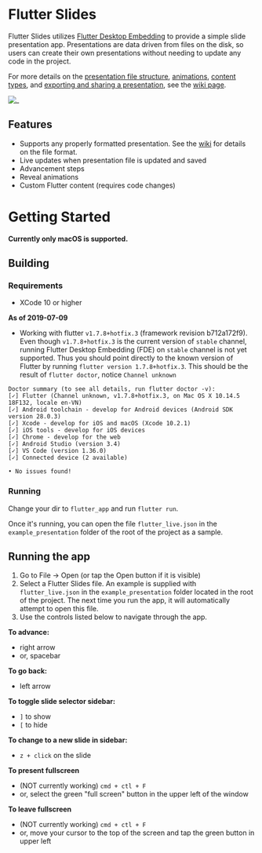 # Flutter Slides

Flutter Slides utilizes [Flutter Desktop Embedding](https://github.com/google/flutter-desktop-embedding) to provide a simple slide presentation app.  Presentations are data driven from files on the disk, so users can create their own presentations without needing to update any code in the project. 
  
For more details on the [presentation file structure](https://github.com/flutter/slideplayer/wiki/Slide-Presentation-JSON-Structure), [animations](https://github.com/flutter/slideplayer/wiki/Slide-Presentation-JSON-Structure#animation-object), [content types](https://github.com/flutter/slideplayer/wiki/Content-Types), and [exporting and sharing a presentation](https://github.com/flutter/slideplayer/wiki/Exporting-and-Sharing-a-Presentation), see the [wiki page](https://github.com/flutter/slideplayer/wiki).
  
![\_](https://i.imgur.com/n3o7OZM.png)

## Features
- Supports any properly formatted presentation.  See the [wiki](https://github.com/flutter/slideplayer/wiki) for details on the file format.
- Live updates when presentation file is updated and saved
- Advancement steps
- Reveal animations
- Custom Flutter content (requires code changes)

# Getting Started
  
**Currently only macOS is supported.**  

## Building 

### Requirements
- XCode 10 or higher

**As of 2019-07-09**
- Working with flutter `v1.7.8+hotfix.3` (framework revision b712a172f9). Even though `v1.7.8+hotfix.3` is the
current version of `stable` channel, running Flutter Desktop Embedding (FDE) on `stable` channel is not yet supported. Thus you should point directly to the known version of Flutter by running `flutter version 1.7.8+hotfix.3`. This should be the result of `flutter doctor`, notice `Channel unknown`

```
Doctor summary (to see all details, run flutter doctor -v):
[✓] Flutter (Channel unknown, v1.7.8+hotfix.3, on Mac OS X 10.14.5 18F132, locale en-VN)
[✓] Android toolchain - develop for Android devices (Android SDK version 28.0.3)
[✓] Xcode - develop for iOS and macOS (Xcode 10.2.1)
[✓] iOS tools - develop for iOS devices
[✓] Chrome - develop for the web
[✓] Android Studio (version 3.4)
[✓] VS Code (version 1.36.0)
[✓] Connected device (2 available)

• No issues found!
```

### Running
Change your dir to `flutter_app` and run `flutter run`.
  
Once it's running, you can open the file `flutter_live.json` in the `example_presentation` folder of the root of the project as a sample.

## Running the app
1. Go to File -> Open (or tap the Open button if it is visible)
2. Select a Flutter Slides file.  An example is supplied with `flutter_live.json`  in the `example_presentation` folder located in the root of the project.  The next time you run the app, it will automatically attempt to open this file.
3. Use the controls listed below to navigate through the app.

**To advance:**
- right arrow
- or, spacebar

**To go back:**
- left arrow

**To toggle slide selector sidebar:**
- `]` to show
- `[` to hide

**To change to a new slide in sidebar:**
- `z + click` on the slide
   
**To present fullscreen**
- (NOT currently working) `cmd + ctl + F`
- or, select the green "full screen" button in the upper left of the window
   
**To leave fullscreen**
- (NOT currently working) `cmd + ctl + F`
- or, move your cursor to the top of the screen and tap the green button in upper left

